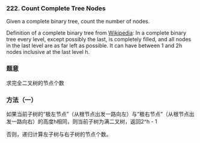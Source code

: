 ### 222\. Count Complete Tree Nodes


Given a complete binary tree, count the number of nodes.

Definition of a complete binary tree from [Wikipedia](http://en.wikipedia.org/wiki/Binary_tree#Types_of_binary_trees):
In a complete binary tree every level, except possibly the last, is completely filled, and all nodes in the last level are as far left as possible. It can have between 1 and 2h nodes inclusive at the last level h.

### 题意
求完全二叉树的节点个数

### 方法（一）
如果当前子树的“极左节点”（从根节点出发一路向左）与“极右节点”（从根节点出发一路向右）的高度h相同，则当前子树为满二叉树，返回2^h - 1

否则，递归计算左子树与右子树的节点个数。